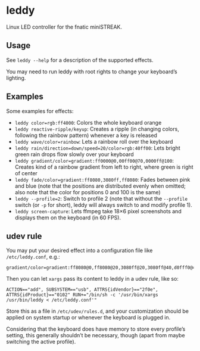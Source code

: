 leddy
=====

Linux LED controller for the fnatic miniSTREAK.

Usage
-----

See `leddy --help` for a description of the supported effects.

You may need to run leddy with root rights to change your keyboard’s lighting.

Examples
--------

Some examples for effects:
* `leddy color=rgb:ff4000`: Colors the whole keyboard orange
* `leddy reactive-ripple/keyup`: Creates a ripple (in changing colors,
  following the rainbow pattern) whenever a key is released
* `leddy wave/color=rainbow`: Lets a rainbow roll over the keyboard
* `leddy rain/direction=down/speed=20/color=rgb:40ff00`: Lets bright green rain
  drops flow slowly over your keyboard
* `leddy gradient/color=gradient:ff0000@0,00ff00@70,0000ff@100`: Creates kind of
  a rainbow gradient from left to right, where green is right of center
* `leddy fade/color=gradient:ff8080,3080ff,ff8080`: Fades between pink
  and blue (note that the positions are distributed evenly when omitted; also
  note that the color for positions 0 and 100 is the same)
* `leddy --profile=2`: Switch to profile 2 (note that without the `--profile`
  switch (or `-p` for short), leddy will always switch to and modify profile 1).
* `leddy screen-capture`: Lets ffmpeg take 18×6 pixel screenshots and displays
  them on the keyboard (in 60 FPS).

udev rule
---------

You may put your desired effect into a configuration file like
`/etc/leddy.conf`, e.g.:

```
gradient/color=gradient:ff8080@0,ff8080@20,3080ff@20,3080ff@40,d0fff0@40,d0fff0@60,3080ff@60,3080ff@80,ff8080@80,ff8080@100
```

Then you can let `xargs` pass its content to leddy in a udev rule, like so:

```
ACTION=="add", SUBSYSTEM=="usb", ATTRS{idVendor}=="2f0e", ATTRS{idProduct}=="0102" RUN+="/bin/sh -c '/usr/bin/xargs /usr/bin/leddy < /etc/leddy.conf'"
```

Store this as a file in `/etc/udev/rules.d`, and your customization should be
applied on system startup or whenever the keyboard is plugged in.

Considering that the keyboard does have memory to store every profile’s setting,
this generally shouldn’t be necessary, though (apart from maybe switching the
active profile).
